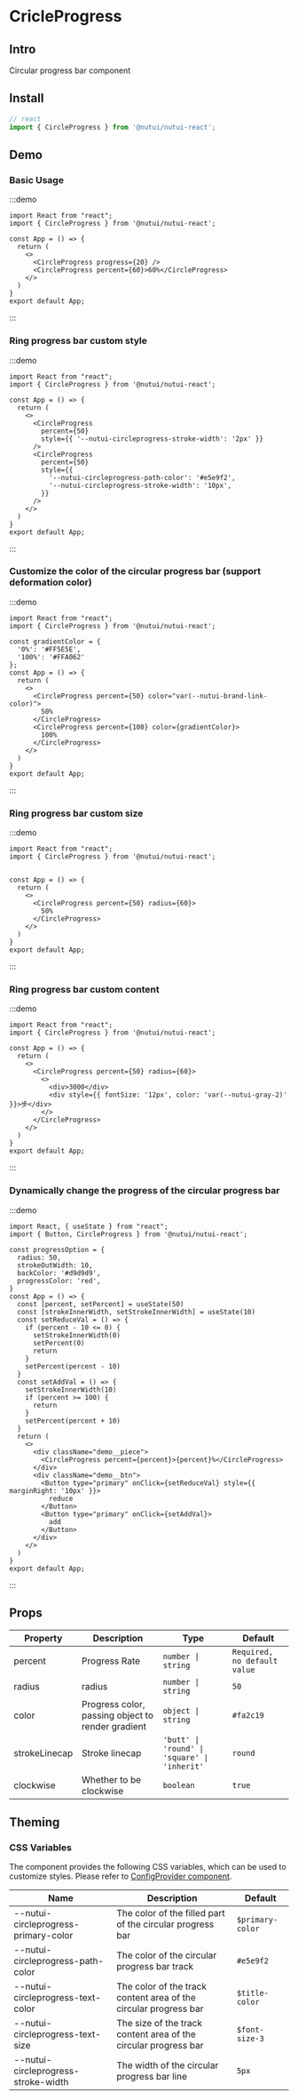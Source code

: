 # CricleProgress

## Intro

Circular progress bar component

## Install

```ts
// react
import { CircleProgress } from '@nutui/nutui-react';
```

## Demo
### Basic Usage

:::demo
```tsx
import React from "react";
import { CircleProgress } from '@nutui/nutui-react';

const App = () => {
  return (
    <>
      <CircleProgress progress={20} />
      <CircleProgress percent={60}>60%</CircleProgress>
    </>
  )
}
export default App;
```
:::

### Ring progress bar custom style

:::demo
```tsx
import React from "react";
import { CircleProgress } from '@nutui/nutui-react';

const App = () => {
  return (
    <>
      <CircleProgress
        percent={50}
        style={{ '--nutui-circleprogress-stroke-width': '2px' }}
      />
      <CircleProgress
        percent={50}
        style={{
          '--nutui-circleprogress-path-color': '#e5e9f2',
          '--nutui-circleprogress-stroke-width': '10px',
        }}
      />
    </>
  )
}
export default App;
```
:::

### Customize the color of the circular progress bar (support deformation color)
:::demo
```tsx
import React from "react";
import { CircleProgress } from '@nutui/nutui-react';

const gradientColor = {
  '0%': '#FF5E5E',
  '100%': '#FFA062'
};
const App = () => {
  return (
    <>
      <CircleProgress percent={50} color="var(--nutui-brand-link-color)">
        50%
      </CircleProgress>
      <CircleProgress percent={100} color={gradientColor}>
        100%
      </CircleProgress>
    </>
  )
}
export default App;
```
:::

### Ring progress bar custom size
:::demo
```tsx
import React from "react";
import { CircleProgress } from '@nutui/nutui-react';


const App = () => {
  return (
    <>
      <CircleProgress percent={50} radius={60}>
        50%
      </CircleProgress>
    </>
  )
}
export default App;
```
:::
### Ring progress bar custom content
:::demo
```tsx
import React from "react";
import { CircleProgress } from '@nutui/nutui-react';

const App = () => {
  return (
    <>
      <CircleProgress percent={50} radius={60}>
        <> 
          <div>3000</div>
          <div style={{ fontSize: '12px', color: 'var(--nutui-gray-2)' }}>步</div>
        </>
      </CircleProgress>
    </>
  )
}
export default App;
```
:::

### Dynamically change the progress of the circular progress bar
:::demo
```tsx
import React, { useState } from "react";
import { Button, CircleProgress } from '@nutui/nutui-react';

const progressOption = {
  radius: 50,
  strokeOutWidth: 10,
  backColor: '#d9d9d9',
  progressColor: 'red',
}
const App = () => {
  const [percent, setPercent] = useState(50)
  const [strokeInnerWidth, setStrokeInnerWidth] = useState(10)
  const setReduceVal = () => {
    if (percent - 10 <= 0) {
      setStrokeInnerWidth(0)
      setPercent(0)
      return
    }
    setPercent(percent - 10)
  }
  const setAddVal = () => {
    setStrokeInnerWidth(10)
    if (percent >= 100) {
      return
    }
    setPercent(percent + 10)
  }
  return (
    <>
      <div className="demo__piece">
        <CircleProgress percent={percent}>{percent}%</CircleProgress>
      </div>
      <div className="demo__btn">
        <Button type="primary" onClick={setReduceVal} style={{ marginRight: '10px' }}>
          reduce
        </Button>
        <Button type="primary" onClick={setAddVal}>
          add
        </Button>
      </div>
    </>
  )
}
export default App;
```
:::


## Props

| Property | Description | Type | Default
|----- | ----- | ----- | -----
| percent | Progress Rate | `number \| string` | `Required, no default value`
| radius | radius | `number \| string` | `50`
| color | Progress color, passing object to render gradient | `object \| string` | `#fa2c19`
| strokeLinecap | Stroke linecap | `'butt' \| 'round' \| 'square' \| 'inherit'` | `round`
| clockwise | Whether to be clockwise | `boolean` | `true`

## Theming

### CSS Variables

The component provides the following CSS variables, which can be used to customize styles. Please refer to [ConfigProvider component](#/en-US/component/configprovider).

| Name | Description | Default |
| --- | --- | --- |
| --nutui-circleprogress-primary-color | The color of the filled part of the circular progress bar | `$primary-color` |
| --nutui-circleprogress-path-color |  The color of the circular progress bar track | `#e5e9f2` |
| --nutui-circleprogress-text-color | The color of the track content area of ​​the circular progress bar | `$title-color` |
| --nutui-circleprogress-text-size | The size of the track content area of ​​the circular progress bar | `$font-size-3` |
| --nutui-circleprogress-stroke-width | The width of the circular progress bar line | `5px` |
